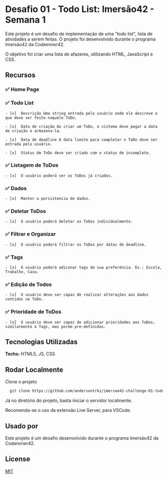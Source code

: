 
# Desafio 01 - Todo List: Imersão42 - Semana 1

Este projeto é um desafio de implementação de uma "todo list", lista de atividades a serem feitas. O projeto foi desenvolvido durante o programa Imersão42 da Codeminer42.

O objetivo foi criar uma lista de afazeres, utilizando HTML, JavaScript e CSS.


## Recursos

### ✅  Home Page

### ✅  Todo List

    - [x]  Descrição Uma string entrada pelo usuário onde ele descreve o que deve ser feito naquele ToDo.

    - [x]  Data de criação Ao criar um ToDo, o sistema deve pegar a data de criação e armazena-la.

    - [x]  Data de deadline A data limite para completar o ToDo deve ser entrada pelo usuário.

    - [x]  Status Um ToDo deve ser criado com o status de incompleto.

### ✅  Listagem de ToDos

    - [x]  O usuário poderá ver os ToDos já criados.

### ✅  Dados

    - [x]  Manter a persistencia de dados.

### ✅  Deletar ToDos

    - [x]  O usuário poderá deletar os ToDos individualmente.

### ✅  Filtrar e Organizar

    - [x]  O usuário poderá filtrar os ToDos por datas de deadline.

### ✅  Tags

    - [x]  O usuário poderá adiconar tags de sua preferência. Ex.: Escola, Trabalho, Casa.

### ✅  Edição de Todos

    - [x]  O usuário deve ser capaz de realizar alterações aos dados contidos no ToDo.

### ✅  Prioridade de ToDos

    - [x]  O usuário deve ser capaz de adicionar prioridades aos ToDos, similarmente a Tags, mas porém pre-definidas.

  
## Tecnologias Utilizadas
**Techs:** HTML5, JS, CSS


  
## Rodar Localmente

Clone o projeto

```bash
  git clone https://github.com/andersontrkz/imersao42-challenge-01-todo-list
```

Já no diretório do projeto, basta iniciar o servidor localmente.

Recomenda-se o uso da extensão Live Server, para VSCode.
  
## Usado por

Este projeto é um desafio desenvolvido durante o programa Imersão42 da Codeminer42.
  
## License

[MIT](https://choosealicense.com/licenses/mit/)

  